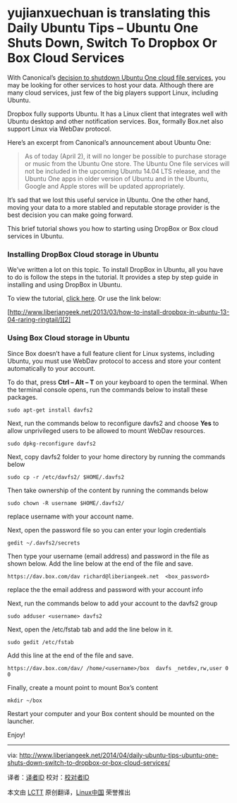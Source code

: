 yujianxuechuan is translating this 
Daily Ubuntu Tips – Ubuntu One Shuts Down, Switch To Dropbox Or Box Cloud Services
================================================================================
With Canonical’s [decision to shutdown Ubuntu One cloud file services][1], you may be looking for other services to host your data. Although there are many cloud services, just few of the big players support Linux, including Ubuntu.

Dropbox fully supports Ubuntu. It has a Linux client that integrates well with Ubuntu desktop and other notification services. Box, formally Box.net also support Linux via WebDav protocol.

Here’s an excerpt from Canonical’s announcement about Ubuntu One:

> As of today (April 2), it will no longer be possible to purchase storage or music from the Ubuntu One store. The Ubuntu One file services will not be included in the upcoming Ubuntu 14.04 LTS release, and the Ubuntu One apps in older version of Ubuntu and in the Ubuntu, Google and Apple stores will be updated appropriately.

It’s sad that we lost this useful service in Ubuntu. One the other hand, moving your data to a more stabled and reputable storage provider is the best decision you can make going forward.

This brief tutorial shows you how to starting using DropBox or Box cloud services in Ubuntu.

### Installing DropBox Cloud storage in Ubuntu ###

We’ve written a lot on this topic. To install DropBox in Ubuntu, all you have to do is follow the steps in the tutorial. It provides a step by step guide in installing and using DropBox in Ubuntu.

To view the tutorial, [click here][2]. Or use the link below:

[http://www.liberiangeek.net/2013/03/how-to-install-dropbox-in-ubuntu-13-04-raring-ringtail/][2]

### Using Box Cloud storage in Ubuntu ###

Since Box doesn’t have a full feature client for Linux systems, including Ubuntu, you must use WebDav protocol to access and store your content automatically to your account.

To do that, press **Ctrl – Alt – T** on your keyboard to open the terminal. When the terminal console opens, run the commands below to install these packages.

    sudo apt-get install davfs2

Next, run the commands below to reconfigure davfs2 and choose **Yes** to allow unprivileged users to be allowed to mount WebDav resources.

    sudo dpkg-reconfigure davfs2

Next, copy davfs2 folder to your home directory by running the commands below

    sudo cp -r /etc/davfs2/ $HOME/.davfs2

Then take ownership of the content by running the commands below

    sudo chown -R username $HOME/.davfs2/

 replace username with your account name.

Next, open the password file so you can enter your login credentials

    gedit ~/.davfs2/secrets

Then type your username (email address) and password in the file as shown below. Add the line below at the end of the file and save.

    https://dav.box.com/dav richard@liberiangeek.net  <box_password>

replace the the email address and password with your account info

Next, run the commands below to add your account to the davfs2 group

    sudo adduser <username> davfs2

Next, open the /etc/fstab tab and add the line below in it.

    sudo gedit /etc/fstab

Add this line at the end of the file and save.

    https://dav.box.com/dav/ /home/<username>/box  davfs _netdev,rw,user 0 0 

Finally, create a mount point to mount Box’s content

    mkdir ~/box

Restart your computer and your Box content should be mounted on the launcher.

Enjoy!

--------------------------------------------------------------------------------

via: http://www.liberiangeek.net/2014/04/daily-ubuntu-tips-ubuntu-one-shuts-down-switch-to-dropbox-or-box-cloud-services/

译者：[译者ID](https://github.com/译者ID) 校对：[校对者ID](https://github.com/校对者ID)

本文由 [LCTT](https://github.com/LCTT/TranslateProject) 原创翻译，[Linux中国](http://linux.cn/) 荣誉推出

[1]:http://blog.canonical.com/2014/04/02/shutting-down-ubuntu-one-file-services/
[2]:http://www.liberiangeek.net/2013/03/how-to-install-dropbox-in-ubuntu-13-04-raring-ringtail/
